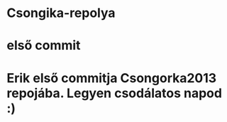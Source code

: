 # Csongika-repolya
# első commit
# Erik első commitja Csongorka2013 repojába. Legyen csodálatos napod :)

